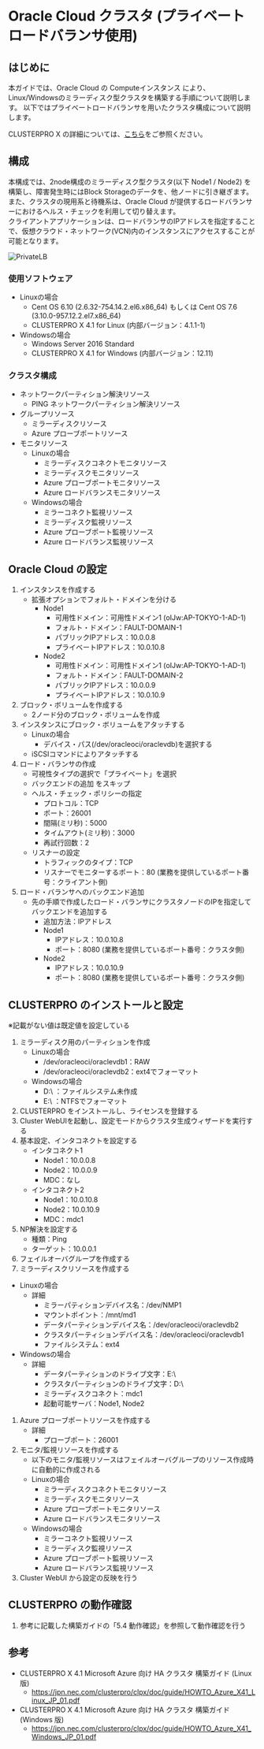 Oracle Cloud クラスタ (プライベートロードバランサ使用)
===

はじめに
---
本ガイドでは、Oracle Cloud の Computeインスタンス により、Linux/Windowsのミラーディスク型クラスタを構築する手順について説明します。
以下ではプライベートロードバランサを用いたクラスタ構成について説明します。

CLUSTERPRO X の詳細については、[こちら](https://jpn.nec.com/clusterpro/clpx/index.html)をご参照ください。


構成
---
本構成では、2node構成のミラーディスク型クラスタ(以下 Node1 / Node2) を構築し、障害発生時にはBlock Storageのデータを、他ノードに引き継ぎます。  
また、クラスタの現用系と待機系は、Oracle Cloud が提供するロードバランサーにおけるヘルス・チェックを利用して切り替えます。  
クライアントアプリケーションは、ロードバランサのIPアドレスを指定することで、仮想クラウド・ネットワーク(VCN)内のインスタンスにアクセスすることが可能となります。  

![PrivateLB](https://github.com/d-kimoto/Oracle-Cloud-Infrastructure/blob/master/PrivateLB.png)  


### 使用ソフトウェア
- Linuxの場合
  - Cent OS 6.10 (2.6.32-754.14.2.el6.x86_64)
    もしくは
    Cent OS 7.6 (3.10.0-957.12.2.el7.x86_64)
  - CLUSTERPRO X 4.1 for Linux (内部バージョン：4.1.1-1)
- Windowsの場合
  - Windows Server 2016 Standard
  - CLUSTERPRO X 4.1 for Windows (内部バージョン：12.11)


### クラスタ構成
- ネットワークパーティション解決リソース
  - PING ネットワークパーティション解決リソース
- グループリソース
  - ミラーディスクリソース
  - Azure プローブポートリソース
- モニタリソース
   - Linuxの場合
     - ミラーディスクコネクトモニタリソース
     - ミラーディスクモニタリソース
     - Azure プローブポートモニタリソース
     - Azure ロードバランスモニタリソース
   - Windowsの場合
     - ミラーコネクト監視リソース
     - ミラーディスク監視リソース
     - Azure プローブポート監視リソース
     - Azure ロードバランス監視リソース

Oracle Cloud の設定
---
1. インスタンスを作成する
   - 拡張オプションでフォルト・ドメインを分ける
     - Node1
        - 可用性ドメイン：可用性ドメイン1 (oIJw:AP-TOKYO-1-AD-1) 
        - フォルト・ドメイン：FAULT-DOMAIN-1
        - パブリックIPアドレス：10.0.0.8
        - プライベートIPアドレス：10.0.10.8
     - Node2
        - 可用性ドメイン：可用性ドメイン1 (oIJw:AP-TOKYO-1-AD-1)
        - フォルト・ドメイン：FAULT-DOMAIN-2
        - パブリックIPアドレス：10.0.0.9
        - プライベートIPアドレス：10.0.10.9
1. ブロック・ボリュームを作成する
   - 2ノード分のブロック・ボリュームを作成
1. インスタンスにブロック・ボリュームをアタッチする
   - Linuxの場合
     - デバイス・パス(/dev/oracleoci/oraclevdb)を選択する
   - iSCSIコマンドによりアタッチする
1. ロード・バランサの作成
   - 可視性タイプの選択で「プライベート」を選択
   - バックエンドの追加 をスキップ
   - ヘルス・チェック・ポリシーの指定
     - プロトコル：TCP
     - ポート：26001
     - 間隔(ミリ秒)：5000
     - タイムアウト(ミリ秒)：3000
     - 再試行回数：2
   - リスナーの設定
     - トラフィックのタイプ：TCP
     - リスナーでモニターするポート：80    (業務を提供しているポート番号：クライアント側)
1. ロード・バランサへのバックエンド追加
   - 先の手順で作成したロード・バランサにクラスタノードのIPを指定してバックエンドを追加する
     - 追加方法：IPアドレス
     - Node1
       - IPアドレス：10.0.10.8
       - ポート：8080  (業務を提供しているポート番号：クラスタ側)
     - Node2
       - IPアドレス：10.0.10.9
       - ポート：8080  (業務を提供しているポート番号：クラスタ側)

CLUSTERPRO のインストールと設定
---
※記載がない値は既定値を設定している

1. ミラーディスク用のパーティションを作成
   - Linuxの場合
     - /dev/oracleoci/oraclevdb1：RAW
     - /dev/oracleoci/oraclevdb2：ext4でフォーマット
   - Windowsの場合
     - D:\ ：ファイルシステム未作成
     - E:\ ：NTFSでフォーマット
1. CLUSTERPRO をインストールし、ライセンスを登録する
1. Cluster WebUIを起動し、設定モードからクラスタ生成ウィザードを実行する
1. 基本設定、インタコネクトを設定する
   - インタコネクト1
     - Node1：10.0.0.8
     - Node2：10.0.0.9
     - MDC：なし
   - インタコネクト2
     - Node1：10.0.10.8
     - Node2：10.0.10.9
     - MDC：mdc1
1. NP解決を設定する
   - 種類：Ping
   - ターゲット：10.0.0.1
1. フェイルオーバグループを作成する
1. ミラーディスクリソースを作成する
  - Linuxの場合
    - 詳細
      - ミラーパティションデバイス名：/dev/NMP1
      - マウントポイント：/mnt/md1
      - データパーティションデバイス名：/dev/oracleoci/oraclevdb2
      - クラスタパーティションデバイス名：/dev/oracleoci/oraclevdb1
      - ファイルシステム：ext4
  - Windowsの場合
    - 詳細
      - データパーティションのドライブ文字：E:\
      - クラスタパーティションのドライブ文字：D:\
      - ミラーディスクコネクト：mdc1
      - 起動可能サーバ：Node1, Node2
1. Azure プローブポートリソースを作成する
   - 詳細
     - プローブポート：26001
1. モニタ/監視リソースを作成する
   - 以下のモニタ/監視リソースはフェイルオーバグループのリソース作成時に自動的に作成される
   - Linuxの場合
     - ミラーディスクコネクトモニタリソース
     - ミラーディスクモニタリソース
     - Azure プローブポートモニタリソース
     - Azure ロードバランスモニタリソース
   - Windowsの場合
     - ミラーコネクト監視リソース
     - ミラーディスク監視リソース
     - Azure プローブポート監視リソース
     - Azure ロードバランス監視リソース
1. Cluster WebUI から設定の反映を行う

CLUSTERPRO の動作確認
---
1. 参考に記載した構築ガイドの「5.4 動作確認」を参照して動作確認を行う

参考
---
- CLUSTERPRO X 4.1 Microsoft Azure 向け HA クラスタ 構築ガイド (Linux 版)
   - https://jpn.nec.com/clusterpro/clpx/doc/guide/HOWTO_Azure_X41_Linux_JP_01.pdf
- CLUSTERPRO X 4.1 Microsoft Azure 向け HA クラスタ 構築ガイド (Windows 版)
   - https://jpn.nec.com/clusterpro/clpx/doc/guide/HOWTO_Azure_X41_Windows_JP_01.pdf
